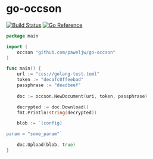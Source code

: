# go-occson

[![Build Status](https://app.travis-ci.com/paweljw/go-occson.svg?branch=master)](https://app.travis-ci.com/paweljw/go-occson)
[![Go Reference](https://pkg.go.dev/badge/github.com/paweljw/go-occson.svg)](https://pkg.go.dev/github.com/paweljw/go-occson)

```go
package main

import (
	occson "github.com/paweljw/go-occson"
)

func main() {
	url := "ccs://golang-test.toml"
	token := "decafc0ffeebad"
	passphrase := "deadbeef"
	
	doc := occson.NewDocument(uri, token, passphrase)

	decrypted := doc.Download()
	fmt.Println(string(decrypted))

	blob := `[config]

param = "some_param"`

	doc.Upload(blob, true)
}
```
